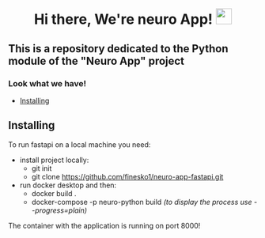 <h1 align="center">
    Hi there, We're neuro App!
    <img src="https://github.com/blackcater/blackcater/raw/main/images/Hi.gif" height="32"/>
</h1>

## This is a repository dedicated to the Python module of the "Neuro App" project

### Look what we have!

- [Installing](#installing)

## Installing 

To run fastapi on a local machine you need:

- install project locally:
	- git init
	- git clone https://github.com/finesko1/neuro-app-fastapi.git
- run docker desktop and then:
	- docker build .
	- docker-compose -p neuro-python build *(to display the process use --progress=plain)*

The container with the application is running on port 8000!
